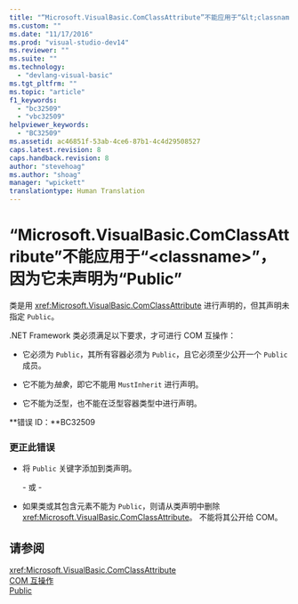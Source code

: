 ```yaml
---
title: "“Microsoft.VisualBasic.ComClassAttribute”不能应用于“&lt;classname&gt;”，因为它未声明为“Public” | Microsoft Docs"
ms.custom: ""
ms.date: "11/17/2016"
ms.prod: "visual-studio-dev14"
ms.reviewer: ""
ms.suite: ""
ms.technology: 
  - "devlang-visual-basic"
ms.tgt_pltfrm: ""
ms.topic: "article"
f1_keywords: 
  - "bc32509"
  - "vbc32509"
helpviewer_keywords: 
  - "BC32509"
ms.assetid: ac46851f-53ab-4ce6-87b1-4c4d29508527
caps.latest.revision: 8
caps.handback.revision: 8
author: "stevehoag"
ms.author: "shoag"
manager: "wpickett"
translationtype: Human Translation
---
```

# “Microsoft.VisualBasic.ComClassAttribute”不能应用于“&lt;classname&gt;”，因为它未声明为“Public”
类是用 <xref:Microsoft.VisualBasic.ComClassAttribute> 进行声明的，但其声明未指定 `Public`。  
  
 .NET Framework 类必须满足以下要求，才可进行 COM 互操作：  
  
-   它必须为 `Public`，其所有容器必须为 `Public`，且它必须至少公开一个 `Public` 成员。  
  
-   它不能为*抽象*，即它不能用 `MustInherit` 进行声明。  
  
-   它不能为泛型，也不能在泛型容器类型中进行声明。  
  
 **错误 ID：**BC32509  
  
### 更正此错误  
  
-   将 `Public` 关键字添加到类声明。  
  
     \- 或 \-  
  
-   如果类或其包含元素不能为 `Public`，则请从类声明中删除 <xref:Microsoft.VisualBasic.ComClassAttribute>。 不能将其公开给 COM。  
  
## 请参阅  
 <xref:Microsoft.VisualBasic.ComClassAttribute>   
 [COM 互操作](../../visual-basic/programming-guide/com-interop/index.md)   
 [Public](../../visual-basic/language-reference/modifiers/public.md)